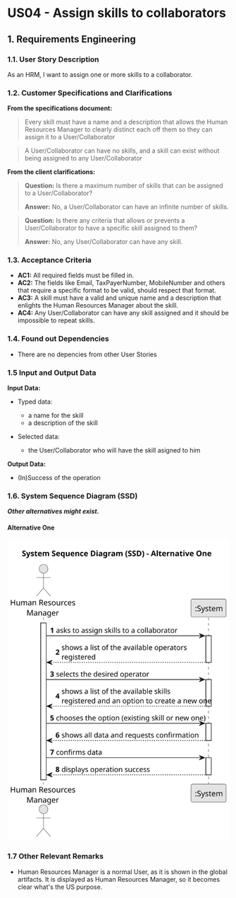 # US04 - Assign skills to collaborators


## 1. Requirements Engineering

### 1.1. User Story Description

As an HRM, I want to assign one or more skills to a collaborator.

### 1.2. Customer Specifications and Clarifications 

**From the specifications document:**

>	Every skill must have a name and a description that allows the Human Resources Manager to clearly distinct each off them so they can assign it to a User/Collaborator

>	A User/Collaborator can have no skills, and a skill can exist without being assigned to any User/Collaborator 

**From the client clarifications:**

> **Question:** Is there a maximum number of skills that can be assigned to a User/Collaborator?
>
> **Answer:** No, a User/Collaborator can have an infinite number of skills.

> **Question:** Is there any criteria that allows or prevents a User/Collaborator to have a specific skill assigned to them?
>
> **Answer:** No, any User/Collaborator can have any skill.

### 1.3. Acceptance Criteria

* **AC1:** All required fields must be filled in.
* **AC2:** The fields like Email, TaxPayerNumber, MobileNumber and others that require a specific format to be valid, should respect that format.
* **AC3:** A skill must have a valid and unique name and a description that enlights the Human Resources Manager about the skill.
* **AC4:** Any User/Collaborator can have any skill assigned and it should be impossible to repeat skills.

### 1.4. Found out Dependencies

* There are no depencies from other User Stories 

### 1.5 Input and Output Data

**Input Data:**

* Typed data:
    * a name for the  skill
    * a description of the skill
	
* Selected data:
    * the User/Collaborator who will have the skill asigned to him 

**Output Data:**

* (In)Success of the operation

### 1.6. System Sequence Diagram (SSD)

**_Other alternatives might exist._**

#### Alternative One

![System Sequence Diagram - Alternative One](svg/us04-system-sequence-diagram-alternative-one.svg)


### 1.7 Other Relevant Remarks

* Human Resources Manager is a normal User, as it is shown in the global artifacts. It is displayed as Human Resources Manager, so it becomes clear what's the US purpose.